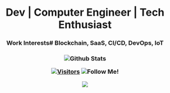 <div align="center">
  
  <h1> Dev | Computer Engineer | Tech Enthusiast </h1>
  
  <h3>Work Interests# Blockchain, SaaS, CI/CD, DevOps, IoT<h3>  

![Github Stats](https://github-readme-stats.vercel.app/api?username=bashforger&theme=default&show_icons=true&count_private=true)

[![Visitors](https://visitor-badge.glitch.me/badge?page_id=page.id)](https://github.com/bashforger)
![Follow Me!](https://img.shields.io/github/followers/bashforger?label=Follow%20Me%21&logoColor=%23006aff&style=social)


<img src="https://img.shields.io/badge/Jupyter%20-%23F37626.svg?&style=for-the-badge&logo=Jupyter&logoColor=white" />

</div>
